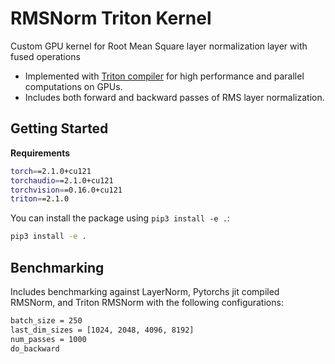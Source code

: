 # RMSNorm Triton Kernel

Custom GPU kernel for Root Mean Square layer normalization layer with fused operations

- Implemented with [Triton compiler](https://github.com/openai/triton) for high performance and parallel computations on GPUs.
- Includes both forward and backward passes of RMS layer normalization.

## Getting Started

**Requirements**

```bash
torch==2.1.0+cu121
torchaudio==2.1.0+cu121
torchvision==0.16.0+cu121
triton==2.1.0
```

You can install the package using `pip3 install -e .`:

```bash
pip3 install -e .
```

## Benchmarking

Includes benchmarking against LayerNorm, Pytorchs jit compiled RMSNorm, and Triton RMSNorm with the following configurations:

```bash
batch_size = 250
last_dim_sizes = [1024, 2048, 4096, 8192]
num_passes = 1000
do_backward
```
